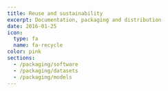 ```yaml
---
title: Reuse and sustainability
excerpt: Documentation, packaging and distribution
date: 2016-01-25
icon:
  type: fa
  name: fa-recycle
color: pink
sections:
  - /packaging/software
  - /packaging/datasets
  - /packaging/models
---
```

